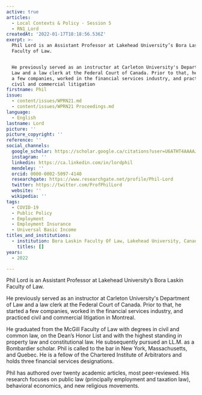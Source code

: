 ```yaml
---
active: true
articles:
  - Local Contexts & Policy - Session 5
  - RN1_Lord
createdAt: '2022-01-17T18:18:56.536Z'
exerpt: >-
  Phil Lord is an Assistant Professor at Lakehead University’s Bora Laskin
  Faculty of Law.


  He previously served as an instructor at Carleton University's Department of
  Law and a law clerk at the Federal Court of Canada. Prior to that, he started
  a few companies, worked in the financial services industry, and practiced
  civil and commercial litigation
firstname: Phil
issue:
  - content/issues/WPRN21.md
  - content/issues/WPRN21 Proceedings.md
language:
  - English
lastname: Lord
picture: ''
picture_copyright: ''
reference: ''
social_channels:
  google_scholar: https://scholar.google.ca/citations?user=U6ATHT4AAAAJ&hl=en
  instagram: ''
  linkedin: https://ca.linkedin.com/in/lordphil
  mendeley: ''
  orcid: 0000-0002-5097-4140
  researchgate: https://www.researchgate.net/profile/Phil-Lord
  twitter: https://twitter.com/ProfPhilLord
  website: ''
  wikipedia: ''
tags:
  - COVID-19
  - Public Policy
  - Employment
  - Employment Insurance
  - Universal Basic Income
titles_and_institutions:
  - institution: Bora Laskin Faculty Of Law, Lakehead University, Canada
    titles: []
years:
  - 2022

---
```

Phil Lord is an Assistant Professor at Lakehead University’s Bora Laskin Faculty of Law.

He previously served as an instructor at Carleton University's Department of Law and a law clerk at the Federal Court of Canada. Prior to that, he started a few companies, worked in the financial services industry, and practiced civil and commercial litigation in Montreal.

He graduated from the McGill Faculty of Law with degrees in civil and common law, on the Dean’s Honor List and with the highest standing in property law and constitutional law. He subsequently pursued an LL.M. as a Bombardier scholar. Phil is called to the bar in New York, Massachusetts, and Quebec. He is a fellow of the Chartered Institute of Arbitrators and holds three financial services designations.

Phil has authored over twenty academic articles, most peer-reviewed. His research focuses on public law (principally employment and taxation law), behavioral economics, and new religious movements.